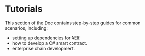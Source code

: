 # Tutorials

This section of the Doc contains step-by-step guides for common scenarios, including:
- setting up dependencies for AElf.
- how to develop a C# smart contract.
- enterprise chain development.